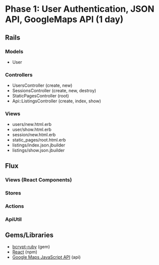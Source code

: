 # Phase 1: User Authentication, JSON API, GoogleMaps API  (1 day)

## Rails
### Models
* User

### Controllers
* UsersController (create, new)
* SessionsController (create, new, destroy)
* StaticPagesController (root)
* Api::ListingsController (create, index, show)

### Views
* users/new.html.erb
* user/show.html.erb
* session/new.html.erb
* static_pages/root.html.erb
* listings/index.json.jbuilder
* listings/show.json.jbuilder

## Flux
### Views (React Components)

### Stores

### Actions

### ApiUtil

## Gems/Libraries
* [bcrypt-ruby][bcrypt] (gem)
* [React][react] (npm)
* [Google Maps JavaScript API][googleMaps] (api)

[bcrypt]: https://github.com/codahale/bcrypt-ruby
[react]: https://facebook.github.io/react/
[googleMaps]: https://developers.google.com/maps/documentation/javascript/
